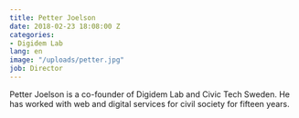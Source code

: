 ```yaml
---
title: Petter Joelson
date: 2018-02-23 18:08:00 Z
categories:
- Digidem Lab
lang: en
image: "/uploads/petter.jpg"
job: Director
---
```


Petter Joelson is a co-founder of Digidem Lab and Civic Tech Sweden. He has worked with web and digital services for civil society for fifteen years.
